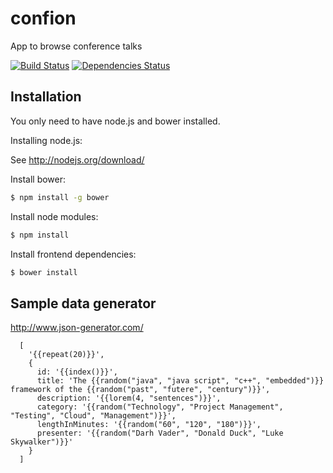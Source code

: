 # confion
App to browse conference talks

[![Build Status](https://travis-ci.org/webplatformz/confion.svg?branch=master)](https://david-dm.org/webplatformz/confion)
[![Dependencies Status](https://david-dm.org/webplatformz/confion.png)](https://david-dm.org/webplatformz/confion)

## Installation
You only need to have node.js and bower installed. 

Installing node.js: 

See http://nodejs.org/download/


Install bower: 
```sh
$ npm install -g bower
```
Install node modules:
```sh
$ npm install
```

Install frontend dependencies: 
```sh
$ bower install
```


## Sample data generator
http://www.json-generator.com/

            
      [
        '{{repeat(20)}}',
        {
          id: '{{index()}}',
          title: 'The {{random("java", "java script", "c++", "embedded")}} framework of the {{random("past", "futere", "century")}}',
          description: '{{lorem(4, "sentences")}}',
          category: '{{random("Technology", "Project Management", "Testing", "Cloud", "Management")}}',
          lengthInMinutes: '{{random("60", "120", "180")}}',
          presenter: '{{random("Darh Vader", "Donald Duck", "Luke Skywalker")}}'
        }
      ]
